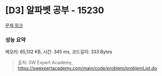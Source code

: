 # [D3] 알파벳 공부 - 15230 

[문제 링크](https://swexpertacademy.com/main/code/problem/problemDetail.do?contestProbId=AYLnMQT6vPADFATf) 

### 성능 요약

메모리: 65,132 KB, 시간: 345 ms, 코드길이: 333 Bytes



> 출처: SW Expert Academy, https://swexpertacademy.com/main/code/problem/problemList.do